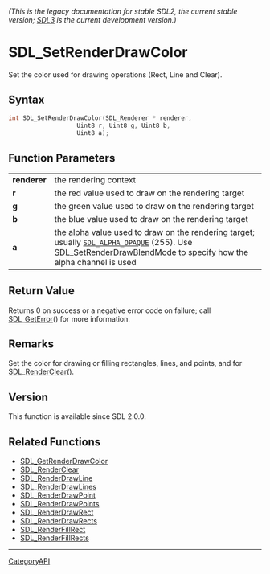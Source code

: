 ###### (This is the legacy documentation for stable SDL2, the current stable version; [SDL3](https://wiki.libsdl.org/SDL3/) is the current development version.)
# SDL_SetRenderDrawColor

Set the color used for drawing operations (Rect, Line and Clear).

## Syntax

```c
int SDL_SetRenderDrawColor(SDL_Renderer * renderer,
                   Uint8 r, Uint8 g, Uint8 b,
                   Uint8 a);

```

## Function Parameters

|                  |                                                                                                                                                                                                                   |
| ---------------- | ----------------------------------------------------------------------------------------------------------------------------------------------------------------------------------------------------------------- |
| **renderer**     | the rendering context                                                                                                                                                                                             |
| **r**            | the red value used to draw on the rendering target                                                                                                                                                                |
| **g**            | the green value used to draw on the rendering target                                                                                                                                                              |
| **b**            | the blue value used to draw on the rendering target                                                                                                                                                               |
| **a**            | the alpha value used to draw on the rendering target; usually [`SDL_ALPHA_OPAQUE`](SDL_ALPHA_OPAQUE) (255). Use [SDL_SetRenderDrawBlendMode](SDL_SetRenderDrawBlendMode.md) to specify how the alpha channel is used |

## Return Value

Returns 0 on success or a negative error code on failure; call
[SDL_GetError](SDL_GetError.md)() for more information.

## Remarks

Set the color for drawing or filling rectangles, lines, and points, and for
[SDL_RenderClear](SDL_RenderClear.md)().

## Version

This function is available since SDL 2.0.0.

## Related Functions

* [SDL_GetRenderDrawColor](SDL_GetRenderDrawColor.md)
* [SDL_RenderClear](SDL_RenderClear.md)
* [SDL_RenderDrawLine](SDL_RenderDrawLine.md)
* [SDL_RenderDrawLines](SDL_RenderDrawLines.md)
* [SDL_RenderDrawPoint](SDL_RenderDrawPoint.md)
* [SDL_RenderDrawPoints](SDL_RenderDrawPoints.md)
* [SDL_RenderDrawRect](SDL_RenderDrawRect.md)
* [SDL_RenderDrawRects](SDL_RenderDrawRects.md)
* [SDL_RenderFillRect](SDL_RenderFillRect.md)
* [SDL_RenderFillRects](SDL_RenderFillRects.md)

----
[CategoryAPI](CategoryAPI.md)
